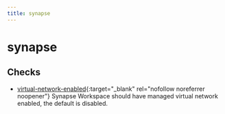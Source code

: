 ```yaml
---
title: synapse
---
```


# synapse

## Checks


- [virtual-network-enabled](virtual-network-enabled){:target="_blank" rel="nofollow noreferrer noopener"} Synapse Workspace should have managed virtual network enabled, the default is disabled.



